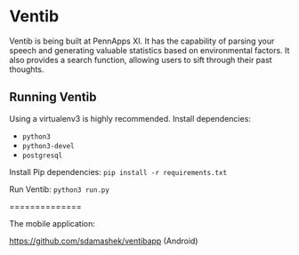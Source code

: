 # Ventib

Ventib is being built at PennApps XI. It has the capability of parsing your speech and generating valuable statistics based on environmental factors. It also provides a search function, allowing users to sift through their past thoughts.

## Running Ventib
Using a virtualenv3 is highly recommended. 
Install dependencies:

 - `python3`
 - `python3-devel`
 - `postgresql`

Install Pip dependencies: `pip install -r requirements.txt`

Run Ventib: `python3 run.py`

==============

The mobile application:

https://github.com/sdamashek/ventibapp
(Android)
